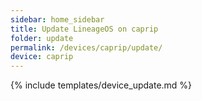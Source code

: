 ```yaml
---
sidebar: home_sidebar
title: Update LineageOS on caprip
folder: update
permalink: /devices/caprip/update/
device: caprip
---
```

{% include templates/device_update.md %}
